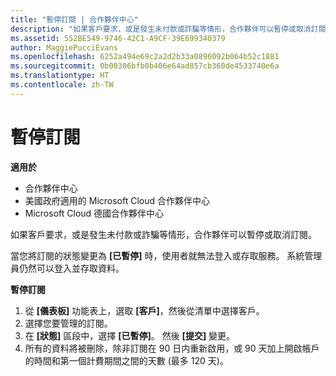 ```yaml
---
title: "暫停訂閱 | 合作夥伴中心"
description: "如果客戶要求，或是發生未付款或詐騙等情形，合作夥伴可以暫停或取消訂閱。"
ms.assetid: 552BE549-9746-42C1-A9CF-39E699340379
author: MaggiePucciEvans
ms.openlocfilehash: 6252a494e69c2a2d2b33a0896092b064b52c1881
ms.sourcegitcommit: 0b00306bfb0b406e64ad857cb360de4533740e6a
ms.translationtype: HT
ms.contentlocale: zh-TW
---
```

# <a name="suspend-a-subscription"></a>暫停訂閱

**適用於**

-  合作夥伴中心
-  美國政府適用的 Microsoft Cloud 合作夥伴中心
-  Microsoft Cloud 德國合作夥伴中心

如果客戶要求，或是發生未付款或詐騙等情形，合作夥伴可以暫停或取消訂閱。

當您將訂閱的狀態變更為 **\[已暫停\]** 時，使用者就無法登入或存取服務。 系統管理員仍然可以登入並存取資料。

**暫停訂閱**

1.  從 **\[儀表板\]** 功能表上，選取 **\[客戶\]**，然後從清單中選擇客戶。
2.  選擇您要管理的訂閱。
3.  在 **\[狀態\]** 區段中，選擇 **\[已暫停\]**。 然後 **\[提交\]** 變更。
4.  所有的資料將被刪除，除非訂閱在 90 日内重新啟用，或 90 天加上開啟帳戶的時間和第一個計費期間之間的天數 (最多 120 天)。
